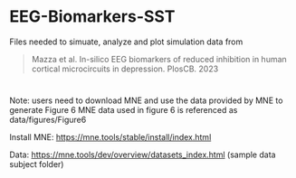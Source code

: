 # EEG-Biomarkers-SST

Files needed to simuate, analyze and plot simulation data from

> Mazza et al. In-silico EEG biomarkers of reduced inhibition in human cortical microcircuits in depression. PlosCB. 2023

#

Note: users need to download MNE and use the data provided by MNE to generate Figure 6 
MNE data used in figure 6 is referenced as data/figures/Figure6

Install MNE: https://mne.tools/stable/install/index.html

Data: https://mne.tools/dev/overview/datasets_index.html (sample data subject folder)
